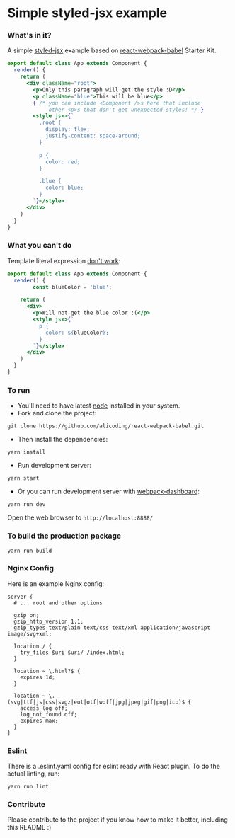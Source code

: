 # Simple styled-jsx example
### What's in it?
A simple [styled-jsx](https://github.com/zeit/styled-jsx) example based on [react-webpack-babel](https://github.com/alicoding/react-webpack-babel) Starter Kit.

```jsx
export default class App extends Component {
  render() {
    return (
      <div className="root">
        <p>Only this paragraph will get the style :D</p>
        <p className="blue">This will be blue</p>
        { /* you can include <Component />s here that include
             other <p>s that don't get unexpected styles! */ }
        <style jsx>{`
          .root {
            display: flex;
            justify-content: space-around;
          }

          p {
            color: red;
          }

          .blue {
            color: blue;
          }
        `}</style>
      </div>
    )
  }
}
```
### What you can't do
Template literal expression [don't work](https://github.com/zeit/styled-jsx/issues/25):

```jsx
export default class App extends Component {
  render() {
		const blueColor = 'blue';

    return (
      <div>
        <p>Will not get the blue color :(</p>
        <style jsx>{`
          p {
            color: ${blueColor};
          }
        `}</style>
      </div>
    )
  }
}
```

### To run
* You'll need to have latest [node](https://nodejs.org/en/) installed in your system.
* Fork and clone the project:

```
git clone https://github.com/alicoding/react-webpack-babel.git
```

* Then install the dependencies:

```
yarn install
```

* Run development server:

```
yarn start
```

* Or you can run development server with [webpack-dashboard](https://github.com/FormidableLabs/webpack-dashboard):

```
yarn run dev
```

Open the web browser to `http://localhost:8888/`

### To build the production package

```
yarn run build
```

### Nginx Config

Here is an example Nginx config:
```
server {
  # ... root and other options

  gzip on;
  gzip_http_version 1.1;
  gzip_types text/plain text/css text/xml application/javascript image/svg+xml;

  location / {
    try_files $uri $uri/ /index.html;
  }

  location ~ \.html?$ {
    expires 1d;
  }

  location ~ \.(svg|ttf|js|css|svgz|eot|otf|woff|jpg|jpeg|gif|png|ico)$ {
    access_log off;
    log_not_found off;
    expires max;
  }
}
```

### Eslint
There is a .eslint.yaml config for eslint ready with React plugin.
To do the actual linting, run:

```
yarn run lint
```

### Contribute
Please contribute to the project if you know how to make it better, including this README :)
